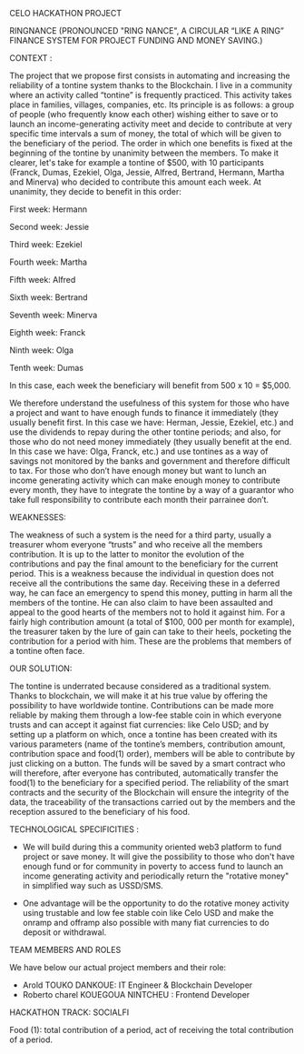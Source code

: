 CELO HACKATHON PROJECT 

RINGNANCE (PRONOUNCED "RING NANCE", A CIRCULAR “LIKE A RING” FINANCE SYSTEM FOR PROJECT FUNDING AND MONEY SAVING.)


CONTEXT : 

The project that we propose first consists  in automating and increasing the reliability of a tontine system thanks to the Blockchain. 
I live in a community where an activity called “tontine” is frequently practiced. This activity takes place in families, villages, companies, etc. 
Its principle is as follows: a group of people (who frequently know each other) wishing either to save or to launch an income-generating activity 
meet and decide to contribute at very specific time intervals a sum of money, the total of which will be given to the beneficiary of the period. 
The order in which one benefits is fixed at the beginning of the tontine by unanimity between the members. To make it clearer, let's take for 
example a tontine of $500, with 10 participants (Franck, Dumas, Ezekiel, Olga, Jessie, Alfred, Bertrand, Hermann, Martha and Minerva) who decided
to contribute this amount each week. At unanimity, they decide to benefit in this order:

First week: Hermann

Second week: Jessie

Third week: Ezekiel

Fourth week: Martha

Fifth week: Alfred

Sixth week: Bertrand

Seventh week: Minerva

Eighth week: Franck

Ninth week: Olga

Tenth week: Dumas 

In this case, each week the beneficiary will benefit from 500 x 10 = $5,000. 

We therefore understand the usefulness of this system for those who have a project and want to have enough funds to finance it immediately 
(they usually benefit first. In this case we have: Herman, Jessie, Ezekiel, etc.) and use the dividends to repay during the other tontine periods; 
and also, for those who do not need money immediately (they usually benefit at the end. In this case we have: Olga, Franck, etc.) and use tontines 
as a way of savings not monitored by the banks and government and therefore difficult to tax. For those who don’t have enough money but want to lunch
an income generating activity which can make enough money to contribute every month, they have to integrate the tontine by a way of a guarantor who
take full responsibility to contribute each month their parrainee don’t.

WEAKNESSES:
 
The weakness of such a system is the need for a third party, usually a treasurer whom everyone “trusts” and who receive all the members contribution. 
It is up to the latter to monitor the evolution of the contributions and pay the final amount to the beneficiary for the current period. This is a weakness
because the individual in question does not receive all the contributions the same day. Receiving these in a deferred way, he can face an emergency to spend
this money, putting in harm all the members of the tontine. He can also claim to have been assaulted and appeal to the good hearts of the members not to hold
it against him. For a fairly high contribution amount (a total of $100, 000 per month for example), the treasurer taken by the lure of gain can take to their heels,
pocketing the contribution for a period with him. These are the problems that members of a tontine often face. 

OUR SOLUTION:

The tontine is underrated because considered as a traditional system. Thanks to blockchain, we will make it at his true value by offering the possibility to have worldwide tontine.
Contributions can be made more reliable by making them through a low-fee stable coin in which everyone trusts and can accept it against fiat currencies: like Celo USD; 
and by setting up a platform on which, once a tontine has been created with its various parameters (name of the tontine’s members, contribution amount, contribution space
and food(1) order), members will be able to contribute by just clicking on a button. The funds will be saved by a smart contract who will therefore, after everyone has contributed,
automatically transfer the food(1) to the beneficiary for a specified period. The reliability of the smart contracts and the security of the Blockchain will ensure the integrity 
of the data, the traceability of the transactions carried out by the members and the reception assured to the beneficiary of his food.  


TECHNOLOGICAL SPECIFICITIES : 

-	We will build during this a community oriented web3 platform to fund project or save money. It will give the possibility to those who don't have enough fund or for community
    in poverty to access fund to launch an income generating activity and periodically return the "rotative money" in simplified way such as USSD/SMS.
	
-	One advantage will be the opportunity to do the rotative money activity using trustable and low fee stable coin like Celo USD and make the onramp and offramp also possible with
    many fiat currencies to do deposit or withdrawal.

TEAM MEMBERS AND ROLES

We have below our actual project members and their role:
- Arold TOUKO DANKOUE: IT Engineer & Blockchain Developer
- Roberto charel KOUEGOUA NINTCHEU : Frontend Developer

HACKATHON TRACK: SOCIALFI

Food (1): total contribution of a period, act of receiving the total contribution of a period.
